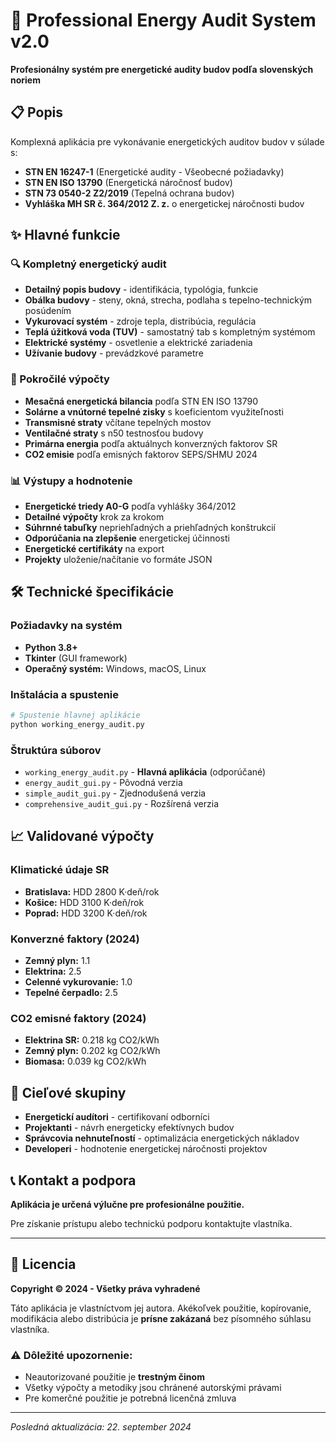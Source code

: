 # 🏢 Professional Energy Audit System v2.0

**Profesionálny systém pre energetické audity budov podľa slovenských noriem**

## 📋 Popis

Komplexná aplikácia pre vykonávanie energetických auditov budov v súlade s:
- **STN EN 16247-1** (Energetické audity - Všeobecné požiadavky)
- **STN EN ISO 13790** (Energetická náročnosť budov)
- **STN 73 0540-2 Z2/2019** (Tepelná ochrana budov)
- **Vyhláška MH SR č. 364/2012 Z. z.** o energetickej náročnosti budov


## ✨ Hlavné funkcie

### 🔍 Kompletný energetický audit
- **Detailný popis budovy** - identifikácia, typológia, funkcie
- **Obálka budovy** - steny, okná, strecha, podlaha s tepelno-technickým posúdením
- **Vykurovací systém** - zdroje tepla, distribúcia, regulácia
- **Teplá úžitková voda (TUV)** - samostatný tab s kompletným systémom
- **Elektrické systémy** - osvetlenie a elektrické zariadenia
- **Užívanie budovy** - prevádzkové parametre

### 🧮 Pokročilé výpočty
- **Mesačná energetická bilancia** podľa STN EN ISO 13790
- **Solárne a vnútorné tepelné zisky** s koeficientom využiteľnosti
- **Transmisné straty** včítane tepelných mostov
- **Ventilačné straty** s n50 testnosťou budovy
- **Primárna energia** podľa aktuálnych konverzných faktorov SR
- **CO2 emisie** podľa emisných faktorov SEPS/SHMU 2024

### 📊 Výstupy a hodnotenie
- **Energetické triedy A0-G** podľa vyhlášky 364/2012
- **Detailné výpočty** krok za krokom
- **Súhrnné tabuľky** nepriehľadných a priehľadných konštrukcií
- **Odporúčania na zlepšenie** energetickej účinnosti
- **Energetické certifikáty** na export
- **Projekty** uloženie/načítanie vo formáte JSON


## 🛠️ Technické špecifikácie

### Požiadavky na systém
- **Python 3.8+**
- **Tkinter** (GUI framework)
- **Operačný systém:** Windows, macOS, Linux

### Inštalácia a spustenie
```bash
# Spustenie hlavnej aplikácie
python working_energy_audit.py
```

### Štruktúra súborov
- `working_energy_audit.py` - **Hlavná aplikácia** (odporúčané)
- `energy_audit_gui.py` - Pôvodná verzia
- `simple_audit_gui.py` - Zjednodušená verzia
- `comprehensive_audit_gui.py` - Rozšírená verzia

## 📈 Validované výpočty

### Klimatické údaje SR
- **Bratislava:** HDD 2800 K·deň/rok
- **Košice:** HDD 3100 K·deň/rok  
- **Poprad:** HDD 3200 K·deň/rok

### Konverzné faktory (2024)
- **Zemný plyn:** 1.1
- **Elektrina:** 2.5
- **Celenné vykurovanie:** 1.0
- **Tepelné čerpadlo:** 2.5

### CO2 emisné faktory (2024)
- **Elektrina SR:** 0.218 kg CO2/kWh
- **Zemný plyn:** 0.202 kg CO2/kWh
- **Biomasa:** 0.039 kg CO2/kWh

## 🎯 Cieľové skupiny

- **Energetickí audítori** - certifikovaní odborníci
- **Projektanti** - návrh energeticky efektívnych budov
- **Správcovia nehnuteľností** - optimalizácia energetických nákladov
- **Developeri** - hodnotenie energetickej náročnosti projektov

## 📞 Kontakt a podpora

**Aplikácia je určená výlučne pre profesionálne použitie.**

Pre získanie prístupu alebo technickú podporu kontaktujte vlastníka.

---

## 📄 Licencia

**Copyright © 2024 - Všetky práva vyhradené**

Táto aplikácia je vlastníctvom jej autora. Akékoľvek použitie, kopírovanie, modifikácia alebo distribúcia je **prísne zakázaná** bez písomného súhlasu vlastníka.

### ⚠️ Dôležité upozornenie:
- Neautorizované použitie je **trestným činom**
- Všetky výpočty a metodiky jsou chránené autorskými právami
- Pre komerčné použitie je potrebná licenčná zmluva

---

*Posledná aktualizácia: 22. september 2024*
